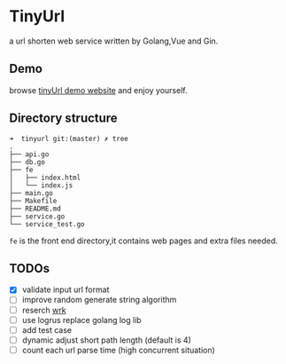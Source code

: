 # TinyUrl

a url shorten web service written by Golang,Vue and Gin.

## Demo
browse [tinyUrl demo website](http://tinyurl.adolphlwq.xyz) and enjoy yourself.

## Directory structure
```
➜  tinyurl git:(master) ✗ tree
.
├── api.go
├── db.go
├── fe
│   ├── index.html
│   └── index.js
├── main.go
├── Makefile
├── README.md
├── service.go
└── service_test.go
```

`fe` is the front end directory,it contains web pages and extra files needed.

## TODOs
- [X] validate input url format
- [ ] improve random generate string algorithm
- [ ] reserch [wrk](https://github.com/wg/wrk)
- [ ] use logrus replace golang log lib
- [ ] add test case
- [ ] dynamic adjust short path length (default is 4)
- [ ] count each url parse time (high concurrent situation)
